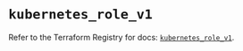 # `kubernetes_role_v1`

Refer to the Terraform Registry for docs: [`kubernetes_role_v1`](https://registry.terraform.io/providers/hashicorp/kubernetes/2.38.0/docs/resources/role_v1).
